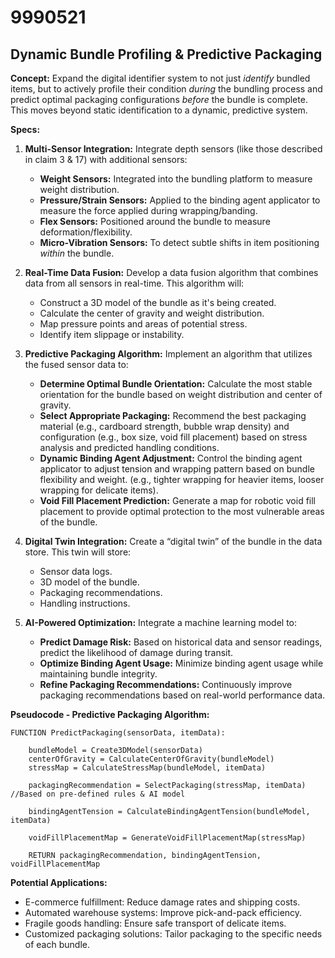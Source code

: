 # 9990521

## Dynamic Bundle Profiling & Predictive Packaging

**Concept:** Expand the digital identifier system to not just *identify* bundled items, but to actively profile their condition *during* the bundling process and predict optimal packaging configurations *before* the bundle is complete. This moves beyond static identification to a dynamic, predictive system.

**Specs:**

1.  **Multi-Sensor Integration:** Integrate depth sensors (like those described in claim 3 & 17) with additional sensors:
    *   **Weight Sensors:** Integrated into the bundling platform to measure weight distribution.
    *   **Pressure/Strain Sensors:**  Applied to the binding agent applicator to measure the force applied during wrapping/banding.
    *   **Flex Sensors:**  Positioned around the bundle to measure deformation/flexibility.
    *   **Micro-Vibration Sensors:** To detect subtle shifts in item positioning *within* the bundle.

2.  **Real-Time Data Fusion:** Develop a data fusion algorithm that combines data from all sensors in real-time. This algorithm will:
    *   Construct a 3D model of the bundle as it's being created.
    *   Calculate the center of gravity and weight distribution.
    *   Map pressure points and areas of potential stress.
    *   Identify item slippage or instability.

3.  **Predictive Packaging Algorithm:** Implement an algorithm that utilizes the fused sensor data to:
    *   **Determine Optimal Bundle Orientation:** Calculate the most stable orientation for the bundle based on weight distribution and center of gravity.
    *   **Select Appropriate Packaging:** Recommend the best packaging material (e.g., cardboard strength, bubble wrap density) and configuration (e.g., box size, void fill placement) based on stress analysis and predicted handling conditions.
    *   **Dynamic Binding Agent Adjustment:** Control the binding agent applicator to adjust tension and wrapping pattern based on bundle flexibility and weight. (e.g., tighter wrapping for heavier items, looser wrapping for delicate items).
    *   **Void Fill Placement Prediction:** Generate a map for robotic void fill placement to provide optimal protection to the most vulnerable areas of the bundle.

4.  **Digital Twin Integration:** Create a “digital twin” of the bundle in the data store. This twin will store:
    *   Sensor data logs.
    *   3D model of the bundle.
    *   Packaging recommendations.
    *   Handling instructions.

5.  **AI-Powered Optimization:**  Integrate a machine learning model to:
    *   **Predict Damage Risk:** Based on historical data and sensor readings, predict the likelihood of damage during transit.
    *   **Optimize Binding Agent Usage:**  Minimize binding agent usage while maintaining bundle integrity.
    *   **Refine Packaging Recommendations:** Continuously improve packaging recommendations based on real-world performance data.

**Pseudocode - Predictive Packaging Algorithm:**

```
FUNCTION PredictPackaging(sensorData, itemData):

    bundleModel = Create3DModel(sensorData)
    centerOfGravity = CalculateCenterOfGravity(bundleModel)
    stressMap = CalculateStressMap(bundleModel, itemData)

    packagingRecommendation = SelectPackaging(stressMap, itemData) //Based on pre-defined rules & AI model

    bindingAgentTension = CalculateBindingAgentTension(bundleModel, itemData)

    voidFillPlacementMap = GenerateVoidFillPlacementMap(stressMap)

    RETURN packagingRecommendation, bindingAgentTension, voidFillPlacementMap
```

**Potential Applications:**

*   E-commerce fulfillment: Reduce damage rates and shipping costs.
*   Automated warehouse systems: Improve pick-and-pack efficiency.
*   Fragile goods handling:  Ensure safe transport of delicate items.
*   Customized packaging solutions: Tailor packaging to the specific needs of each bundle.